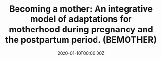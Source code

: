 ---
title: 'Becoming a mother: An integrative model of adaptations for motherhood during pregnancy and the postpartum period. (BEMOTHER)'
authors:
- Óscar Vilarroya
- Susana Carmona
- Óscar Pozo
date: "2020-01-10T00:00:00Z"
doi: ""
publishDate: "2020-01-10T00:00:00Z"
# Publication type.
# Legend: 0 = Uncategorized; 1 = Conference paper; 2 = Journal article;
# 3 = Preprint / Working Paper; 4 = Report; 5 = Book; 6 = Book section;
# 7 = Thesis; 8 = Patent
publication_types: ["0"]
publication: 'Entidad financiadora: European Comission (ERC-Advanced)'
tags:
- Maternidad
featured: false
links:
- name: Página web del proyecto
  url: https://bemother.eu/
---